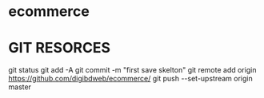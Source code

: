 # ecommerce
GIT RESORCES
============

git status
git add -A
git commit -m "first save skelton"
git remote add origin https://github.com/digibdweb/ecommerce/
git push --set-upstream origin master
